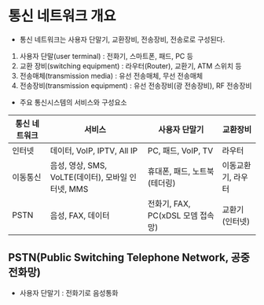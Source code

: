 # 통신 네트워크 개요
- 통신 네트워크는 사용자 단말기, 교환장비, 전송장비, 전송로로 구성된다. 
1. 사용자 단말(user terminal) : 전화기, 스마트폰, 패드, PC 등
2. 교환 장비(switching equipment) : 라우터(Router), 교환기, ATM 스위치 등
3. 전송매체(transmission media) : 유선 전송매체, 무선 전송매체
4. 전송장비(transmission equipment) : 유선 전송장비(광 전송장비), RF 전송장비

- 주요 통신시스템의 서비스와 구성요소

|통신 네트워크|서비스|사용자 단말기|교환장비|
|------|---|---|---|
|인터넷|데이터, VoIP, IPTV, All IP|PC, 패드, VoIP, TV|라우터|
|이동통신|음성, 영상, SMS, VoLTE(데이터), 모바일 인터넷, MMS|휴대폰, 패드, 노트북(테더링)|이동교환기, 라우터|
|PSTN|음성, FAX, 데이터|전화기, FAX, PC(xDSL 모뎀 접속망)|교환기(인터넷)|

## PSTN(Public Switching Telephone Network, 공중 전화망)
- 사용자 단말기 : 전화기로 음성통화

